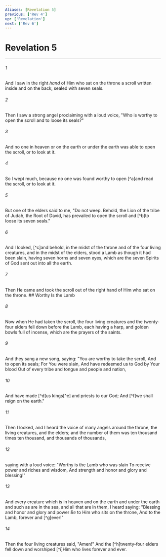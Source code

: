 ```yaml
---
Aliases: [Revelation 5]
previous: ['Rev 4']
up: ['Revelation']
next: ['Rev 6']
---
```

# Revelation 5

***


###### 1 
And I saw in the right _hand_ of Him who sat on the throne a scroll written inside and on the back, sealed with seven seals. 

###### 2 
Then I saw a strong angel proclaiming with a loud voice, "Who is worthy to open the scroll and to loose its seals?" 

###### 3 
And no one in heaven or on the earth or under the earth was able to open the scroll, or to look at it. 

###### 4 
So I wept much, because no one was found worthy to open [^a]and read the scroll, or to look at it. 

###### 5 
But one of the elders said to me, "Do not weep. Behold, the Lion of the tribe of Judah, the Root of David, has prevailed to open the scroll and [^b]to loose its seven seals." 

###### 6 
And I looked, [^c]and behold, in the midst of the throne and of the four living creatures, and in the midst of the elders, stood a Lamb as though it had been slain, having seven horns and seven eyes, which are the seven Spirits of God sent out into all the earth. 

###### 7 
Then He came and took the scroll out of the right hand of Him who sat on the throne. ## Worthy Is the Lamb 

###### 8 
Now when He had taken the scroll, the four living creatures and the twenty-four elders fell down before the Lamb, each having a harp, and golden bowls full of incense, which are the prayers of the saints. 

###### 9 
And they sang a new song, saying: "You are worthy to take the scroll, And to open its seals; For You were slain, And have redeemed us to God by Your blood Out of every tribe and tongue and people and nation, 

###### 10 
And have made [^d]us kings[^e] and priests to our God; And [^f]we shall reign on the earth." 

###### 11 
Then I looked, and I heard the voice of many angels around the throne, the living creatures, and the elders; and the number of them was ten thousand times ten thousand, and thousands of thousands, 

###### 12 
saying with a loud voice: "Worthy is the Lamb who was slain To receive power and riches and wisdom, And strength and honor and glory and blessing!" 

###### 13 
And every creature which is in heaven and on the earth and under the earth and such as are in the sea, and all that are in them, I heard saying: "Blessing and honor and glory and power _Be_ to Him who sits on the throne, And to the Lamb, forever and [^g]ever!" 

###### 14 
Then the four living creatures said, "Amen!" And the [^h]twenty-four elders fell down and worshiped [^i]Him who lives forever and ever.
